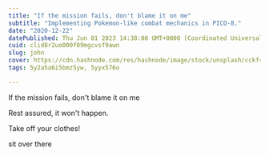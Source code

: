 ```yaml
---
title: "If the mission fails, don't blame it on me"
subtitle: "Implementing Pokemon-like combat mechanics in PICO-8."
date: "2020-12-22"
datePublished: Thu Jun 01 2023 14:38:08 GMT+0000 (Coordinated Universal Time)
cuid: clid8r2uo000f09mgcvsf9awn
slug: john
cover: https://cdn.hashnode.com/res/hashnode/image/stock/unsplash/cckf4TsHAuw/upload/83a0bebc556b60aa97f8ee44b069c4d3.jpeg
tags: 5y2a5a6i5bmz5yw, 5yyx576o

---
```

If the mission fails, don't blame it on me

Rest assured, it won't happen.

Take off your clothes!

sit over there
